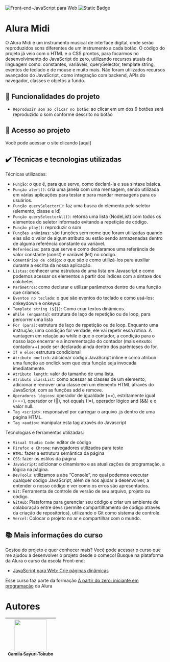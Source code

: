 ![Front-end-JavaScript para Web](https://github.com/CamilaSah/alura-midi/assets/128820692/6f01e934-430e-4ffb-b419-f69b3104edb2)
![Static Badge](https://img.shields.io/badge/Status-Conclu%C3%ADdo-%2391DCFF)


<h1> Alura Midi </h1>
O Alura Midi é um instrumento musical de interface digital, onde serão reproduzidos sons diferentes de um instrumento a cada botão.
O código do projeto já veio com o HTML e o CSS prontos, para focarmos no desenvolvimento do JavaScript do zero, utilizando recursos atuais da linguagem como: constantes, variáveis, querySelector, template string, eventos de teclado e de mouse e muito mais.
Não foram utilizados recursos avançados do JavaScript, como integração com backend, APIs do navegador, classes e objetos a fundo.

## :hammer: Funcionalidades do projeto

- `Reproduzir som ao clicar no botão`: ao clicar em um dos 9 botões será reproduzido o som conforme descrito no botão

## 📁 Acesso ao projeto

Você pode acessar o site clicando [aqui]

## ✔️ Técnicas e tecnologias utilizadas

Técnicas utilizadas:
- ``Função``: o que é, para que serve, como declará-la e sua sintaxe básica.
- ``Função alert()``: cria uma janela com uma mensagem, sendo utilizada em várias aplicações para testar e para mandar mensagens para os usuários.
- ``Função querySelector()``: faz uma busca do elemento pelo seletor (elemento, classe e id)
- ``Função querySelectorAll()``: retorna uma lista (NodeList) com todos os elementos do seletor informado evitando a repetição de código.
- ``Função play()``: reproduzir o som
- ``Funções anônimas``: são funções sem nome que foram utilizadas quando elas são o valor de algum atributo ou estão sendo armazenadas dentro de alguma referência constante ou variável.
- ``Referências``: para que serve e como declaramos uma referência de valor constante (const) e variável (let) no código.
- ``Comentários de código``: o que são e como utilizá-los para auxiliar durante a escrita da nossa aplicação.
- ``Listas``: conhecer uma estrutura de uma lista em Javascript e como podemos acessar os elementos a partir dos índices com a sintaxe dos colchetes.
- ``Parâmetros``: como declarar e utilizar parâmetros dentro de uma função que criamos.
- ``Eventos no teclado``: o que são eventos do teclado e como usá-los: onkeydown e onkeyup.
- ``Template string (${})``: Como criar textos dinâmicos.
- ``While (enquanto``): estrutura de laço de repetição ou de loop, para percorrer uma lista
- ``For (para)``: estrutura de laço de repetição ou de loop. Enquanto uma instrução, uma condição for verdade, ele vai repetir essa rotina. A vantagem em relação ao while é que o contador, a condição para o nosso laço encerrar e a incrementação do contador (mais enxuto: contador++) pode ser declarado ainda dentro dos parênteses do for. 
- ``If e else``: estrutura condicional
- ``Atributo onclick``: adicionar código JavaScript inline e como atribuir uma função ao onclick sem que esta função seja invocada imediatamente.
- ``Atributo length``: valor do tamanho de uma lista.
- ``Atributo classList``: como acessar as classes de um elemento, adicionar e remover uma classe em um elemento HTML através do JavaScript, com as funções add e remove.
- ``Operadores lógicos``: operador de igualdade (==), estritamente igual (===), operador or (||), not equals (!=), operador lógico and (&&) e o valor null.
- ``Tag <script>``: responsável por carregar o arquivo .js dentro de uma página HTML.
- ``Tag <audio>``: manipular esta tag através do Javascript

Tecnologias e ferramentas utilizadas:
- ``Visual Studio Code``: editor de código
- ``Firefox e Chrome``: navegadores utilizados para teste
- ``HTML``: fazer a estrutura semântica da página
- ``CSS``: fazer os estilos da página
- ``JavaScript``: adicionar o dinamismo e as atualizações de programação, a lógica na página.
- ``DevTools``: utilizamos a aba “Console”, no qual podemos executar qualquer código JavaScript, além de nos ajudar a desenvolver, a entender o nosso código e ver como os erros são apresentados.
- ``Git``: Ferramenta de controle de versão de seu arquivo, projeto ou código. 
- ``GitHub``: Plataforma para gerenciar seu código e criar um ambiente de colaboração entre devs (permite compartilhamento de código através da criação de repositórios), utilizando o Git como sistema de controle.
- ``Vercel``: Colocar o projeto no ar e compartilhar com o mundo.

## 📚 Mais informações do curso
Gostou do projeto e quer conhecer mais? Você pode acessar o curso que me ajudou a desenvolver o projeto desde o começo! 
Busque na plataforma da Alura o curso da escola Front-end:
- [JavaScript para Web: Crie páginas dinâmicas](https://cursos.alura.com.br/course/javascript-web-paginas-dinamicas)

Esse curso faz parte da formação [A partir do zero: iniciante em programação](https://cursos.alura.com.br/formacao-programacao) da Alura

# Autores

| <img src="https://github.com/CamilaSah/site-pessoal/assets/128820692/bed790ab-3722-4503-8fed-c786e774661b" width="100"><br>[<sub>Camila Sayuri Tokubo</sub>](https://www.linkedin.com/in/camila-tokubo/)|
| :---: |
